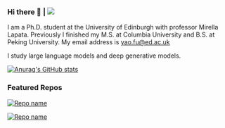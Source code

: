 ### Hi there 👋  |  ![](https://komarev.com/ghpvc/?username=FranxYao)

I am a Ph.D. student at the University of Edinburgh with professor Mirella Lapata. Previously I finished my M.S. at Columbia University and B.S. at Peking University. My email address is yao.fu@ed.ac.uk

I study large language models and deep generative models.

[![Anurag's GitHub stats](https://github-readme-stats.vercel.app/api?username=FranxYao)](https://github.com/anuraghazra/github-readme-stats)

### Featured Repos

[![Repo name](https://github-readme-stats.vercel.app/api/pin/?username=FranxYao&repo=prompt-handbook&show_owner=true)]([https://github.com/yourusername/repo-name](https://github.com/FranxYao/prompt-handbook))

[![Repo name](https://github-readme-stats.vercel.app/api/pin/?username=FranxYao&repo=Complexity-Based-Prompting&show_owner=true)]([https://github.com/FranxYao/Complexity-Based-Prompting](https://github.com/FranxYao/Complexity-Based-Prompting))
